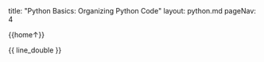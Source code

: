 <frontmatter>
title: "Python Basics: Organizing Python Code"
layout: python.md
pageNav: 4
</frontmatter>

<div class="website-content" id="main">
<div id="toc">

{{home↑}}
  
</div>
<div id="main">

<include src="../organizing/text.md" />{{ line_double }}

</div>
</div>